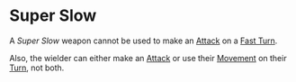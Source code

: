 # Super Slow

A *Super Slow* weapon cannot be used to make an [Attack](../../Game%20Procedures/Combat/Attack.md) on a [Fast Turn](../../Game%20Procedures/Core%20Procedures/Turn.md#Fast%20Turn).

Also, the wielder can either make an [Attack](../../Game%20Procedures/Combat/Attack.md) or use their [Movement](../../Game%20Procedures/Combat/Movement.md) on their [Turn](../../Game%20Procedures/Core%20Procedures/Turn.md), not both.
